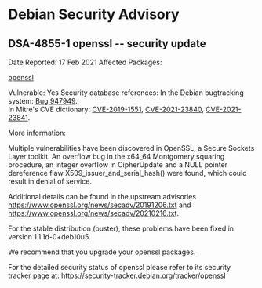 
Debian Security Advisory
========================


DSA-4855-1 openssl -- security update
-------------------------------------



Date Reported:
17 Feb 2021
Affected Packages:

[openssl](https://packages.debian.org/src:openssl)

Vulnerable:
Yes
Security database references:
In the Debian bugtracking system: [Bug 947949](https://bugs.debian.org/cgi-bin/bugreport.cgi?bug=947949).  
In Mitre's CVE dictionary: [CVE-2019-1551](https://security-tracker.debian.org/tracker/CVE-2019-1551), [CVE-2021-23840](https://security-tracker.debian.org/tracker/CVE-2021-23840), [CVE-2021-23841](https://security-tracker.debian.org/tracker/CVE-2021-23841).  

More information:

Multiple vulnerabilities have been discovered in OpenSSL, a Secure
Sockets Layer toolkit. An overflow bug in the x64\_64 Montgomery squaring
procedure, an integer overflow in CipherUpdate and a NULL pointer
dereference flaw X509\_issuer\_and\_serial\_hash() were found, which could
result in denial of service.


Additional details can be found in the upstream advisories
<https://www.openssl.org/news/secadv/20191206.txt> and
<https://www.openssl.org/news/secadv/20210216.txt>.


For the stable distribution (buster), these problems have been fixed in
version 1.1.1d-0+deb10u5.


We recommend that you upgrade your openssl packages.


For the detailed security status of openssl please refer to its security
tracker page at:
<https://security-tracker.debian.org/tracker/openssl>





